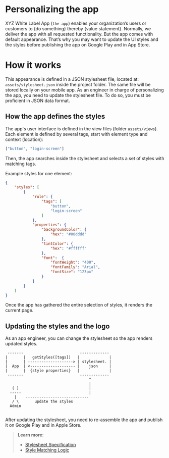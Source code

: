 # Personalizing the app     

XYZ White Label App (`the app`) enables your organization’s users or customers to {do something} thereby {value statement}. 
Normally, we deliver the app with all requested functionality. But the app comes with default appearance. That’s why you may want to update the UI styles and the styles before publishing the app on Google Play and in App Store.  

# How it works 

This appearance is defined in a JSON stylesheet file, located at: `assets/stylesheet.json` inside the project folder. The same file will be stored locally on your mobile app. 
As an engineer in charge of personalizing the app, you need to update the stylesheet file. To do so, you must be proficient in JSON data format. 


## How the app defines the styles 

The app's user interface is defined in the view files (folder `assets/views`). Each element is defined by several tags, start with element type and context (location):  

```python
["button", "login-screen"]
```

Then, the app searches inside the stylesheet and selects a set of styles with matching tags.  

Example styles for one element: 

```json
{
    "styles": [
        {
            "rule": {
                "tags": [
                    "button",
                    "login-screen"
                ]
            },
            "properties": {
                "backgroundColor": {
                    "hex": "#00dddd"
                },
                "tintColor": {
                    "hex": "#ffffff"
                },
                "font":  {
                    "fontWeight": "400",
                    "fontFamily": "Arial",
                    "fontSize": "123px"
                }
            }
        }
    ]
}
```

Once the app has gathered the entire selection of styles, it renders the current page.  

## Updating the styles and the logo

As an app engineer, you can change the stylesheet so the app renders updated styles. 

```
 -------                         -------------
|       |   getStyles([tags])   |             |
|       | --------------------> | stylesheet. |
|  App  | <-------------------- |    json     |
|       |  {style properties}   |             |
 -------                         -------------    
                                     ^
                                     |
   ( )                               |
  -----                              |
    |    ---------------------------- 
   / \       update the styles
  Admin
    
```

After updating the stylesheet, you need to re-assemble the app and publish it on Google Play and in Apple Store.  

> **Learn more**:   
> * [Stylesheet Specification](stylesheet-spec.md#stylesheet-format)  
> * [Style Matching Logic](stylesheet-spec.md#style-matching-logic)  

